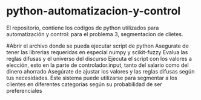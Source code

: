 # python-automatizacion-y-control

El repositorio, contiene los codigos de python utilizados para automatización y control:
para el problema 3, segmentacion de clietes.

#Abrir el archivo donde se pueda ejecutar script de python
Asegurate de tener las librerias requeridas en especial numpy y scikit-fuzzy
Evalua las reglas difusas y el universo del discurso
Ejecuta el script con los valores a elección, esto en la parte de controlador.input, tanto del salario como del dinero ahorrado
Asegúrate de ajustar los valores y las reglas difusas según tus necesidades. Este sistema puede utilizarse para segmentar a los clientes en diferentes categorías según su probabilidad de ser preferenciales
